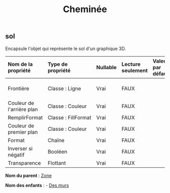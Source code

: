 ﻿---
title: Cheminée
second_title: Aspose.Cells Cloud Documen
type: docs
url: /fr/specification/model/floor/
description: "Aspose.Cells Spécification du modèle Cloud : Sol. Gérez sans effort Excel et d'autres feuilles de calcul avec des fonctionnalités telles que l'ouverture, la génération, l'édition, le fractionnement, la fusion, la comparaison et la conversion."
kwords: Excel, Office, feuille de calcul, Cloud REST API, étage
weight: 50
---
## **sol**

 Encapsule l'objet qui représente le sol d'un graphique 3D.

| Nom de la propriété| Type de propriété| Nullable| Lecture seulement| Valeur par défaut| Description|
|:- |:- |:- |:- |:- |:- |
| Frontière| Classe : Ligne| Vrai| FAUX|| Obtient ou définit la bordure .|
| Couleur de l'arrière plan| Classe : Couleur| Vrai| FAUX|||
| RemplirFormat| Classe : FillFormat| Vrai| FAUX|||
| Couleur de premier plan| Classe : Couleur| Vrai| FAUX|||
| Format| Chaîne| Vrai| FAUX|||
| Inverser si négatif| Booléen| Vrai| FAUX|||
| Transparence| Flottant| Vrai| FAUX|||

**Nom du parent** : [Zone](/specification/model/area)

**Nom des enfants** : 
	-  [Des murs](walls) 
